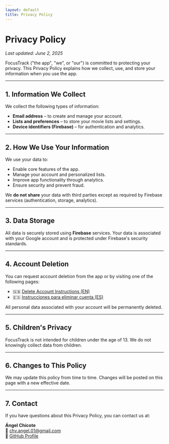 ```yaml
---
layout: default
title: Privacy Policy
---
```


# Privacy Policy

_Last updated: June 2, 2025_

FocusTrack ("the app", "we", or "our") is committed to protecting your privacy. This Privacy Policy explains how we collect, use, and store your information when you use the app.

---

## 1. Information We Collect

We collect the following types of information:

- **Email address** – to create and manage your account.
- **Lists and preferences** – to store your movie lists and settings.
- **Device identifiers (Firebase)** – for authentication and analytics.

---

## 2. How We Use Your Information

We use your data to:

- Enable core features of the app.
- Manage your account and personalized lists.
- Improve app functionality through analytics.
- Ensure security and prevent fraud.

We **do not share** your data with third parties except as required by Firebase services (authentication, storage, analytics).

---

## 3. Data Storage

All data is securely stored using **Firebase** services. Your data is associated with your Google account and is protected under Firebase's security standards.

---

## 4. Account Deletion

You can request account deletion from the app or by visiting one of the following pages:

- 🇬🇧 [Delete Account Instructions (EN)](./delete-account-en)
- 🇪🇸 [Instrucciones para eliminar cuenta (ES)](./delete-account-es)

All personal data associated with your account will be permanently deleted.

---

## 5. Children's Privacy

FocusTrack is not intended for children under the age of 13. We do not knowingly collect data from children.

---

## 6. Changes to This Policy

We may update this policy from time to time. Changes will be posted on this page with a new effective date.

---

## 7. Contact

If you have questions about this Privacy Policy, you can contact us at:

**Ángel Chicote**  
📧 chv.angel.01@gmail.com  
🔗 [GitHub Profile](https://github.com/angelchv)
